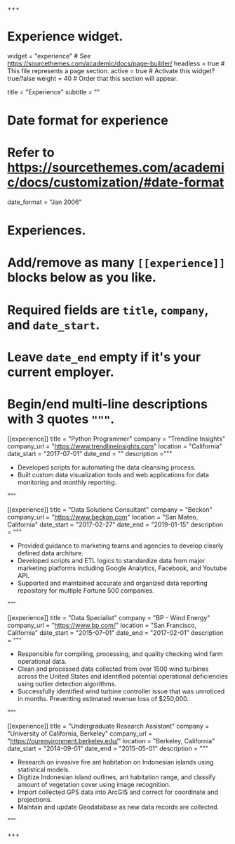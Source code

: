 +++
# Experience widget.
widget = "experience"  # See https://sourcethemes.com/academic/docs/page-builder/
headless = true  # This file represents a page section.
active = true  # Activate this widget? true/false
weight = 40  # Order that this section will appear.

title = "Experience"
subtitle = ""

# Date format for experience
#   Refer to https://sourcethemes.com/academic/docs/customization/#date-format
date_format = "Jan 2006"

# Experiences.
#   Add/remove as many `[[experience]]` blocks below as you like.
#   Required fields are `title`, `company`, and `date_start`.
#   Leave `date_end` empty if it's your current employer.
#   Begin/end multi-line descriptions with 3 quotes `"""`.
[[experience]]
  title = "Python Programmer"
  company = "Trendline Insights"
  company_url = "https://www.trendlineinsights.com"
  location = "California"
  date_start = "2017-07-01"
  date_end = ""
  description ="""
  <br  />
  <ul>  
  <li>Developed scripts for automating the data cleansing process.</li>
  <li>Built custom data visualization tools and web applications for data monitoring and monthly reporting.</li>
  </ul>
  """

[[experience]]
  title = "Data Solutions Consultant"
  company = "Beckon"
  company_url = "https://www.beckon.com"
  location = "San Mateo, California"
  date_start = "2017-02-27"
  date_end = "2019-01-15"
  description = """
  <br  />
  <ul>  
  <li>Provided guidance to marketing teams and agencies to develop clearly defined data architure.</li>
  <li>Developed scripts and ETL logics to standardize data from major marketing platforms including Google Analytics, Facebook, and Youtube API.</li>
  <li>Supported and maintained accurate and organized data reporting repository for multiple Fortune 500 companies.</li>
  </ul>
  """

[[experience]]
  title = "Data Specialist"
  company = "BP - Wind Energy"
  company_url = "https://www.bp.com/"
  location = "San Francisco, California"
  date_start = "2015-07-01"
  date_end = "2017-02-01"
  description = """
  <br  />
  <ul>
  <li>Responsible for compiling, processing, and quality checking wind farm operational data.</li>
  <li>Clean and processed data collected from over 1500 wind turbines across the United States and identified potential operational deficiencies using outlier detection algorithms.</li>
  <li>Successfully identified wind turbine controller issue that was unnoticed in months. Preventing estimated revenue loss of $250,000.</li>
  </ul>"""

[[experience]]
  title = "Undergraduate Research Assistant"
  company = "University of California, Berkeley"
  company_url = "https://ourenvironment.berkeley.edu/"
  location = "Berkeley, California"
  date_start = "2014-09-01"
  date_end = "2015-05-01"
  description = """<br  />
  <ul>
  <li>Research on invasive fire ant habitation on Indonesian islands using statistical models.</li>
  <li>Digitize Indonesian island outlines, ant habitation range, and classify amount of vegetation cover using image recognition.</li>
  <li>Import collected GPS data into ArcGIS and correct for coordinate and projections.</li>
  <li>Maintain and update Geodatabase as new data records are collected.</li>
  </ul>"""

+++
